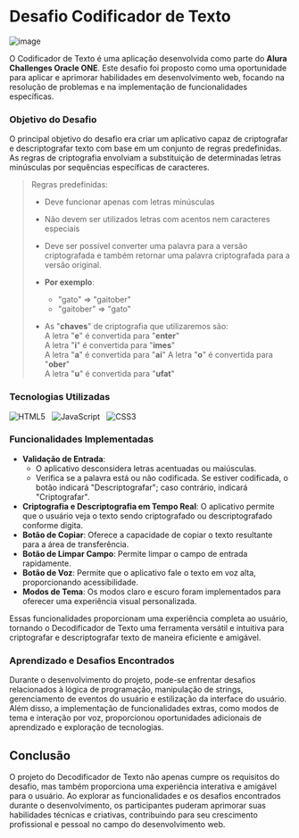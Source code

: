 # Desafio Codificador de Texto 

![image](https://github.com/Major2571/Challenge1_Alura_ONE/assets/99849455/805d0846-0a13-4d80-8b3c-c271b4d7de33)

O Codificador de Texto é uma aplicação desenvolvida como parte do **Alura Challenges Oracle ONE**. Este desafio foi proposto como uma oportunidade para aplicar e aprimorar habilidades em desenvolvimento web, focando na resolução de problemas e na implementação de funcionalidades específicas.

### Objetivo do Desafio

O principal objetivo do desafio era criar um aplicativo capaz de criptografar e descriptografar texto com base em um conjunto de regras predefinidas. As regras de criptografia envolviam a substituição de determinadas letras minúsculas por sequências específicas de caracteres.

>  Regras predefinidas:
> -   Deve funcionar apenas com letras minúsculas
> -   Não devem ser utilizados letras com acentos nem caracteres especiais
> -   Deve ser possível converter uma palavra para a versão criptografada e também retornar uma palavra criptografada para a versão original.
> -  **Por exemplo**: 
>     - "gato" => "gaitober" 
>     - "gaitober" => "gato"
> 
>  - As "**chaves**" de criptografia que utilizaremos são:  
> A letra "**e**" é convertida para "**enter**"  
> A letra "**i**" é convertida para "**imes**"  
> A letra "**a**" é convertida para "**ai**" 
> A letra "**o**" é convertida para "**ober**"  
> A letra "**u**" é convertida para "**ufat**"

### Tecnologias Utilizadas
![HTML5](https://img.shields.io/badge/html5-0D1117.svg?logo=html5&logoColor=E34F26&labelColor=0D1117&style=for-the-badge)&nbsp;&nbsp;
![JavaScript](https://img.shields.io/badge/JavaScript-0D1117?logo=javascript&logoColor=F7DF1E&labelColor=0D1117&style=for-the-badge)&nbsp;&nbsp;
![CSS3](https://img.shields.io/badge/css3-0D1117.svg?logo=css3&logoColor=1572B6&labelColor=0D1117&style=for-the-badge)&nbsp;&nbsp;

### Funcionalidades Implementadas
-   **Validação de Entrada**: 
	- O aplicativo desconsidera letras acentuadas ou maiúsculas. 
	-  Verifica se a palavra está ou não codificada. Se estiver codificada, o botão indicará "Descriptografar"; caso contrário, indicará "Criptografar".
-   **Criptografia e Descriptografia em Tempo Real**: O aplicativo permite que o usuário veja o texto sendo criptografado ou descriptografado conforme digita.
-   **Botão de Copiar**: Oferece a capacidade de copiar o texto resultante para a área de transferência.
-   **Botão de Limpar Campo**: Permite limpar o campo de entrada rapidamente.
-   **Botão de Voz**: Permite que o aplicativo fale o texto em voz alta, proporcionando acessibilidade.
-   **Modos de Tema**: Os modos claro e escuro foram implementados para oferecer uma experiência visual personalizada.

Essas funcionalidades proporcionam uma experiência completa ao usuário, tornando o Decodificador de Texto uma ferramenta versátil e intuitiva para criptografar e descriptografar texto de maneira eficiente e amigável.

### Aprendizado e Desafios Encontrados

Durante o desenvolvimento do projeto, pode-se enfrentar desafios relacionados à lógica de programação, manipulação de strings, gerenciamento de eventos do usuário e estilização da interface do usuário. Além disso, a implementação de funcionalidades extras, como modos de tema e interação por voz, proporcionou oportunidades adicionais de aprendizado e exploração de tecnologias.

## Conclusão
O projeto do Decodificador de Texto não apenas cumpre os requisitos do desafio, mas também proporciona uma experiência interativa e amigável para o usuário. Ao explorar as funcionalidades e os desafios encontrados durante o desenvolvimento, os participantes puderam aprimorar suas habilidades técnicas e criativas, contribuindo para seu crescimento profissional e pessoal no campo do desenvolvimento web.
